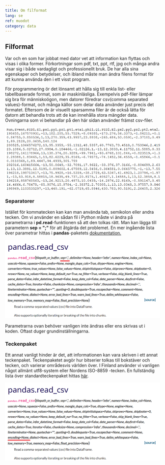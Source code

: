 ```yaml
---
title: Om filformat
lang: se
ref: muodot
category: data
---
```


## Filformat

Var och en som har jobbat med dator vet att information kan flyttas och visas i olika former. Förkortningar som pdf, txt, ppt, rtf, jpg och många andra visar sig i både vardagligt och professionellt bruk. De har alla sina egenskaper och betydelser, och ibland måste man ändra filens format för att kunna använda den i ett visst program.

För programmering ör det lönsamt att hålla sig till enkla list- eller tabellbaserade format, som är maskinläsliga. Exempelvis pdf-filer lämpar sig bra för människoögon, men datorer föredrar csv(comma separated values)-format, och många källor som delar data använder just precis det formatet. Eftersom de är visuellt sparsamma filer är de också lätta för datorn att behandla trots att de kan innehålla stora mängder data. Övningarna som vi behandlar på den här sidan använder främst csv-filer.

![sotku](../../assets/img/csvMess.png)

### Separatorer

Istället för kommatecken kan kan man använda tab, semikolon eller andra tecken. Om vi använder en sådan fil i Python måste vi ändra på parametrarna i **pd.read**-funktionen så att den tolkas rätt. Man kan lägga till parametern **sep = ";"** för att åtgärda det problemet. En mer ingående lista över parametrar hittas i **pandas**-paketets [dokumentation.](https://pandas.pydata.org/pandas-docs/stable/reference/api/pandas.read_csv.html)

![read](../../assets/img/csvRead.png)

Parametrarna ovan behöver vanligen inte ändras eller ens skrivas ut i koden. Oftast duger grundinställningarna.


### Teckenpaket

Ett annat vanligt hinder är det, att informationen kan vara skriven i ett annat teckenpaket. Teckenpaketet avgör hur bitserier tolkas till bokstäver och tecken, och varierar områdesvis världen över. I Finland använder vi vanligen något allmänt utf8-system eller Nordens ISO-8859 -tecken. En fullständig lista över standardteckenpaket hittas [här](https://docs.python.org/3/library/codecs.html#standard-encodings). 

![encode](../../assets/img/csvEncode.png)

